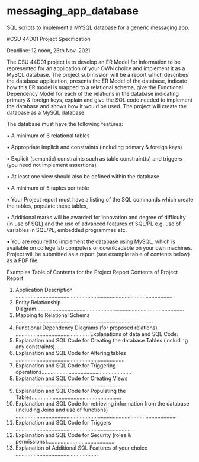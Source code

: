 # messaging_app_database
SQL scripts to implement a MYSQL database for a generic messaging app.


#CSU 44D01 Project Specification

Deadline: 12 noon, 26th Nov. 2021

The CSU 44D01 project is to develop an ER Model for information to be represented for an
application of your OWN choice and implement it as a MySQL database. The project
submission will be a report which describes the database application, presents the ER
Model of the database, indicate how this ER model is mapped to a relational schema, give
the Functional Dependency Model for each of the relations in the database indicating
primary & foreign keys, explain and give the SQL code needed to implement the database
and shows how it would be used. The project will create the database as a MySQL database.

The database must have the following features:

• A minimum of 6 relational tables

• Appropriate implicit and constraints (including primary & foreign keys)

• Explicit (semantic) constraints such as table constraint(s) and triggers (you need not
implement assertions)

• At least one view should also be defined within the database

• A minimum of 5 tuples per table

• Your Project report must have a listing of the SQL commands which create the
tables, populate these tables,

• Additional marks will be awarded for innovation and degree of difficulty (in use of
SQL) and the use of advanced features of SQL/PL e.g. use of variables in SQL/PL,
embedded programmes etc.

• You are required to implement the database using MySQL, which is available on
college lab computers or downloadable on your own machines.
Project will be submitted as a report (see example table of contents below) as a PDF file.

Examples Table of Contents for the Project Report
Contents of Project Report
1. Application Description .........................................................................................................
2. Entity Relationship Diagram...................................................................................................
3. Mapping to Relational Schema ............................................................................................
4. Functional Dependency Diagrams (for proposed relations) .................................................
Explanations of data and SQL Code:
5. Explanation and SQL Code for Creating the database Tables (including any constraints).....
6. Explanation and SQL Code for Altering tables ………………………..............................................
7. Explanation and SQL Code for Triggering operations............................................................
8. Explanation and SQL Code for Creating Views …...................................................................
9. Explanation and SQL Code for Populating the Tables............................................................
10. Explanation and SQL Code for retrieving information from the database (including Joins
and use of functions) ............................................................................................................
11. Explanation and SQL Code for Triggers ................................................................................
12. Explanation and SQL Code for Security (roles & permissions)..............................................
13. Explanation of Additional SQL Features of your choice .......................................................
